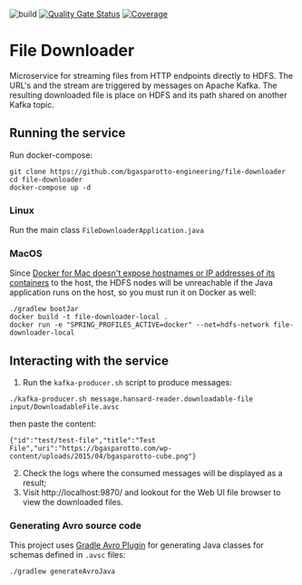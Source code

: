 ![build](https://github.com/bgasparotto/file-downloader/workflows/build/badge.svg)
[![Quality Gate Status](https://sonarcloud.io/api/project_badges/measure?project=bgasparotto_file-downloader&metric=alert_status)](https://sonarcloud.io/dashboard?id=bgasparotto_file-downloader)
[![Coverage](https://sonarcloud.io/api/project_badges/measure?project=bgasparotto_file-downloader&metric=coverage)](https://sonarcloud.io/dashboard?id=bgasparotto_file-downloader)

# File Downloader
Microservice for streaming files from HTTP endpoints directly to HDFS. The URL's and the stream are triggered by
messages on Apache Kafka. The resulting downloaded file is place on HDFS and its path shared on another Kafka topic.

## Running the service
Run docker-compose:
```shell script
git clone https://github.com/bgasparotto-engineering/file-downloader
cd file-downloader
docker-compose up -d
```
### Linux
Run the main class `FileDownloaderApplication.java`

### MacOS
Since 
[Docker for Mac doesn't expose hostnames or IP addresses of its containers](https://docs.docker.com/docker-for-mac/networking/) 
to the host, the HDFS nodes will be unreachable if the Java application runs on the host, so you 
must run it on Docker as well:
```shell
./gradlew bootJar
docker build -t file-downloader-local .
docker run -e "SPRING_PROFILES_ACTIVE=docker" --net=hdfs-network file-downloader-local
```

## Interacting with the service
1. Run the `kafka-producer.sh` script to produce messages:
```
./kafka-producer.sh message.hansard-reader.downloadable-file input/DownloadableFile.avsc
```
then paste the content:
```
{"id":"test/test-file","title":"Test File","uri":"https://bgasparotto.com/wp-content/uploads/2015/04/bgasparotto-cube.png"}
```
2. Check the logs where the consumed messages will be displayed as a result;
3. Visit http://localhost:9870/ and lookout for the Web UI file browser to view the downloaded files.

### Generating Avro source code
This project uses [Gradle Avro Plugin](https://github.com/davidmc24/gradle-avro-plugin) for generating Java classes for
schemas defined in `.avsc` files:
```shell script
./gradlew generateAvroJava
```
